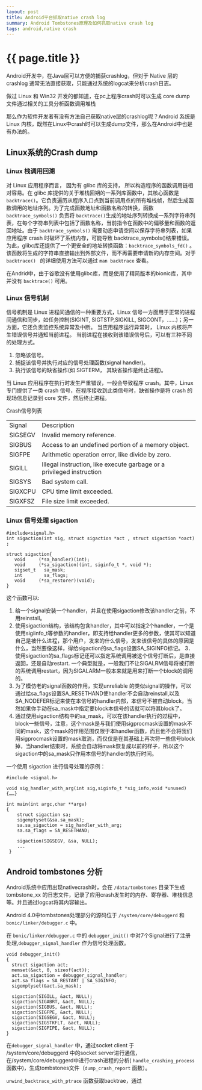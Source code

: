 ```yaml
---
layout: post 
title: Android平台抓取native crash log
summary: Android Tombstones原理及如何抓取native crash log
tags: android,native crash
---
```


{{ page.title }}
================

Android开发中，在Java层可以方便的捕获crashlog，但对于 Native 层的 crashlog 通常无法直接获取，只能通过系统的logcat来分析crash日志。

做过 Linux 和 Win32 开发的都知道，在pc上程序crash时可以生成 core dump 文件通过相关的工具分析函数调用堆栈

那么作为软件开发者有没有方法自己获取native层的crashlog呢？Android 系统是 Linux 内核，既然在Linux中crash时可以生成dump文件，那么在Android中也是有办法的。

## Linux系统的Crash dump ##

### Linux 栈调用回溯 ###

对 Linux 应用程序而言， 因为有 glibc 库的支持， 所以构造程序的函数调用链相对容易。在 glibc 库提供的关于堆栈回朔的一系列库函数中，其核心函数是 ``` backtrace() ```。它负责遍历从程序入口点到当前调用点的所有堆栈帧，然后生成函数调用的地址序列。为了完成函数地址和函数名称的转换，函数 ``` backtrace_symbols() ``` 负责将 ``` backtrace() ```生成的地址序列转换成一系列字符串列表，在每个字符串列表中包括了函数名称，当前指令在函数中的偏移量和函数的返回地址。由于 ``` backtrace_symbols() ``` 需要动态申请空间以保存字符串列表，如果应用程序 crash 时破坏了系统内存，可能导致 backtrace_symbols()结果错误。为此，glibc库还提供了一个更安全的地址转换函数：``` backtrace_symbols_fd() ``` 。该函数将生成的字符串直接输出到外部文件，而不再需要申请新的内存空间。对于 ```backtrace() ``` 的详细使用方法可以通过 ``` man backtrace ``` 查看。

在Andrid中，由于谷歌没有使用glibc库，而是使用了精简版本的bionic库，其中并没有 ``` backtrace() ``` 可用。

### Linux 信号机制 ###

信号机制是 Linux 进程间通信的一种重要方式，Linux 信号一方面用于正常的进程间通信和同步，如任务控制(SIGINT, SIGTSTP,SIGKILL, SIGCONT，……)；另一方面，它还负责监控系统异常及中断。 当应用程序运行异常时， Linux 内核将产生错误信号并通知当前进程。
当前进程在接收到该错误信号后，可以有三种不同的处理方式。 
   1. 忽略该信号。  
   2. 捕捉该信号并执行对应的信号处理函数(signal handler)。  
   3. 执行该信号的缺省操作(如 SIGTERM， 其缺省操作是终止进程)。

当 Linux 应用程序在执行时发生严重错误，一般会导致程序 crash。其中，Linux 专门提供了一类 crash 信号，在程序接收到此类信号时，缺省操作是将 crash 的现场信息记录到 core 文件，然后终止进程。

Crash信号列表

<table class="table table-bordered table-striped table-condensed">
        <tr>
            <td>Signal</td>
            <td>Description</td>
        </tr>
        <tr>
        	<td>SIGSEGV</td>
        	<td> Invalid memory reference. </td>
        </tr>
        <tr>
        	<td>SIGBUS</td>
        	<td> Access to an undefined portion of a memory object. </td>
        </tr>
        <tr>
        	<td>SIGFPE</td>
            <td>Arithmetic operation error, like divide by zero. </td>
        </tr>
		<tr>
			<td>SIGILL </td>
			<td> Illegal instruction, like execute garbage or a privileged instruction </td>
		</tr>
		<tr>
			<td>SIGSYS</td>
			<td> Bad system call.</td>
		</tr> 
		<tr>
			<td>SIGXCPU </td>
			<td> CPU time limit exceeded. </td>
		</tr> 
		<tr>
			<td>SIGXFSZ</td>
			<td>  File size limit exceeded. </td>
		</tr> 
    </table>

### Linux 信号处理 sigaction ###  

    #include<signal.h>  
    int sigaction(int sig, struct sigaction *act , struct sigaction *oact) ;  
    
    struct sigaction{  
       void     (*sa_handler)(int);  
       void     (*sa_sigaction)(int, siginfo_t *, void *);  
       sigset_t   sa_mask;  
       int        sa_flags;  
       void     (*sa_restorer)(void);  
    }

这个函数可以:
   1. 给一个signal安装一个handler，并且在使用sigaction修改该handler之前，不用reinstall。
   2. 使用sigaction结构，该结构包含handler，其中可以指定2个handler，一个是使用sigiinfo_t等参数的handler，即支持给handler更多的参数，使其可以知道自己是被什么进程，那个用户，发来的什么信号，发来该信号的具体的原因是什么，当然要像这样，得给sigaction的sa_flags设置SA_SIGINFO标记。
   3．使用sigaction的sa_flags标记还可以指定系统调用被这个信号打断后，是直接返回，还是自动restart. 一个典型就是，一般我们不让SIGALRM信号将被打断的系统调用restart，因为SIGALARM一般本来就是用来打断一个block的调用的。
   4. 为了模仿老的signal函数的作用，实现unreliable 的类似signal的操作，可以通过给sa_flags设置SA_RESETHAND使handler不会自动reinstall,以及SA_NODEFER标记来使在本信号的handler内部，本信号不被自动block，当然如果你手动在sa_mask中指定要block本信号的话就可以将其block了。
   5. 通过使用sigaction结构中的sa_mask，可以在该handler执行的过程中，block一些信号，注意，这个mask是与我们使用sigprocmask设置的mask不同的mask，这个mask的作用范围仅限于本handler函数，而且他不会将我们用sigprocmask设置的mask取消，而仅仅是在其基础上再次将一些信号block掉，当handler结束时，系统会自动将mask恢复成以前的样子，所以这个sigaction中的sa_mask只作用本信号的handler的执行时间。

一个使用 sigaction 进行信号处理的示例：

    #include <signal.h>
     
    void sig_handler_with_arg(int sig,siginfo_t *sig_info,void *unused){……}
    
    int main(int argc,char **argv)
    {
        struct sigaction sa;  
        sigemptyset(&sa.sa_mask);
        sa.sa_sigaction = sig_handler_with_arg;
        sa.sa_flags = SA_RESETHAND;
  
 		sigaction(SIGSEGV, &sa, NULL);
 		...
     }

## Android tombstones 分析 ##

Android系统中应用出现nativecrash时，会在 ``` /data/tombstones ``` 目录下生成 tombstone_xx 的日志文件，记录了应用crash发生时的内存、寄存器、堆栈信息等。并且通过logcat将其内容输出。

Android 4.0中tombstones处理部分的源码位于 ``` /system/core/debuggerd ``` 和 ``` bonic/linker/debugger.c ``` 中。 

在 ``` bonic/linker/debugger.c ``` 中的 ``` debugger_init() ``` 中对7个Signal进行了注册处理,``` debugger_signal_handler ``` 作为信号处理函数。

    void debugger_init()
    {
      struct sigaction act;
      memset(&act, 0, sizeof(act));
      act.sa_sigaction = debugger_signal_handler;
      act.sa_flags = SA_RESTART | SA_SIGINFO;
      sigemptyset(&act.sa_mask);

      sigaction(SIGILL, &act, NULL);
      sigaction(SIGABRT, &act, NULL);
      sigaction(SIGBUS, &act, NULL);
      sigaction(SIGFPE, &act, NULL);
      sigaction(SIGSEGV, &act, NULL);
      sigaction(SIGSTKFLT, &act, NULL);
      sigaction(SIGPIPE, &act, NULL);
    }

在``` debugger_signal_handler ``` 中，通过socket client 于 /system/core/debuggerd 中的socket server进行通信，在/system/core/debuggerd中进行crash进程的分析( ``` handle_crashing_process ``` 函数中)，生成tombstones文件（``` dump_crash_report ``` 函数）。

``` unwind_backtrace_with_ptrace ``` 函数获取backtrae，通过 





